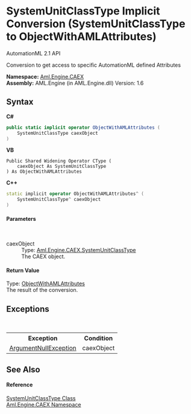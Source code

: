 # SystemUnitClassType&nbsp;Implicit Conversion (SystemUnitClassType to ObjectWithAMLAttributes)
AutomationML 2.1 API 

Conversion to get access to specific AutomationML defined Attributes

**Namespace:**&nbsp;<a href="N_Aml_Engine_CAEX">Aml.Engine.CAEX</a><br />**Assembly:**&nbsp;AML.Engine (in AML.Engine.dll) Version: 1.6

## Syntax

**C#**<br />
``` C#
public static implicit operator ObjectWithAMLAttributes (
	SystemUnitClassType caexObject
)
```

**VB**<br />
``` VB
Public Shared Widening Operator CType ( 
	caexObject As SystemUnitClassType
) As ObjectWithAMLAttributes
```

**C++**<br />
``` C++
static implicit operator ObjectWithAMLAttributes^ (
	SystemUnitClassType^ caexObject
)
```


#### Parameters
&nbsp;<dl><dt>caexObject</dt><dd>Type: <a href="T_Aml_Engine_CAEX_SystemUnitClassType">Aml.Engine.CAEX.SystemUnitClassType</a><br />The CAEX object.</dd></dl>

#### Return Value
Type: <a href="T_Aml_Engine_AmlObjects_ObjectWithAMLAttributes">ObjectWithAMLAttributes</a><br />The result of the conversion.

## Exceptions
&nbsp;<table><tr><th>Exception</th><th>Condition</th></tr><tr><td><a href="https://docs.microsoft.com/dotnet/api/system.argumentnullexception" target="_parent" rel="noopener noreferrer">ArgumentNullException</a></td><td>caexObject</td></tr></table>

## See Also


#### Reference
<a href="T_Aml_Engine_CAEX_SystemUnitClassType">SystemUnitClassType Class</a><br /><a href="N_Aml_Engine_CAEX">Aml.Engine.CAEX Namespace</a><br />